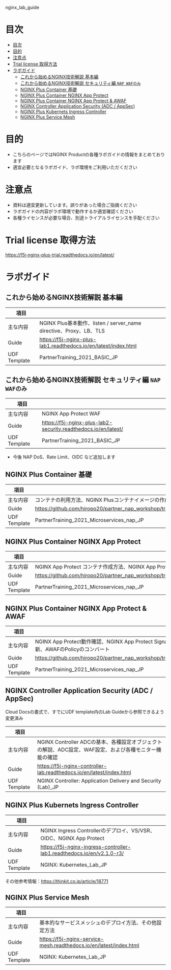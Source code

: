nginx_lab_guide
# 目次
- [目次](#目次)
- [目的](#目的)
- [注意点](#注意点)
- [Trial license 取得方法](#trial-license-取得方法)
- [ラボガイド](#ラボガイド)
  - [これから始めるNGINX技術解説 基本編](#これから始めるnginx技術解説-基本編)
  - [これから始めるNGINX技術解説 セキュリティ編 `NAP WAFのみ`](#これから始めるnginx技術解説-セキュリティ編-nap-wafのみ)
  - [NGINX Plus Container 基礎](#nginx-plus-container-基礎)
  - [NGINX Plus Container NGINX App Protect](#nginx-plus-container-nginx-app-protect)
  - [NGINX Plus Container NGINX App Protect & AWAF](#nginx-plus-container-nginx-app-protect--awaf)
  - [NGINX Controller Application Security (ADC / AppSec)](#nginx-controller-application-security-adc--appsec)
  - [NGINX Plus Kubernets Ingress Controller](#nginx-plus-kubernets-ingress-controller)
  - [NGINX Plus Service Mesh](#nginx-plus-service-mesh)

# 目的
- こちらのページではNGINX Productの各種ラボガイドの情報をまとめております
- 適宜必要となるラボガイド、ラボ環境をご利用いただください

# 注意点
- 資料は適宜更新しています。誤りがあった場合ご指摘ください
- ラボガイドの内容がラボ環境で動作するか適宜確認ください
- 各種ライセンスが必要な場合、別途トライアルライセンスを手配ください

# Trial license 取得方法
https://f5j-nginx-plus-trial.readthedocs.io/en/latest/

# ラボガイド

## これから始めるNGINX技術解説 基本編

|項目||
| - | - | 
|主な内容|NGINX Plus基本動作、listen / server_name directive、Proxy、LB、TLS|
|Guide| https://f5j-nginx-plus-lab1.readthedocs.io/en/latest/index.html |
|UDF Template| PartnerTraining_2021_BASIC_JP  |

## これから始めるNGINX技術解説 セキュリティ編 `NAP WAFのみ`

|項目||
| - | - | 
|主な内容|NGINX App Protect WAF |
|Guide| https://f5j-nginx-plus-lab2-security.readthedocs.io/en/latest/ |
|UDF Template| PartnerTraining_2021_BASIC_JP  |
- 今後 NAP DoS、Rate Limit、OIDC など追加します

## NGINX Plus Container 基礎
 
|項目||
| - | - | 
|主な内容|コンテナの利用方法、NGINX Plusコンテナイメージの作成方法|
|Guide| https://github.com/hiropo20/partner_nap_workshop/tree/main/no2 |
|UDF Template| PartnerTraining_2021_Microservices_nap_JP  |

## NGINX Plus Container NGINX App Protect
 
|項目||
| - | - | 
|主な内容|NGINX App Protect コンテナ作成方法、NGINX App Protect動作確認|
|Guide| https://github.com/hiropo20/partner_nap_workshop/tree/main/no3 |
|UDF Template| PartnerTraining_2021_Microservices_nap_JP  |

## NGINX Plus Container NGINX App Protect & AWAF
 
|項目||
| - | - | 
|主な内容|NGINX App Protect動作確認、NGINX App Protect Signatureの更新、AWAFのPolicyのコンバート|
|Guide| https://github.com/hiropo20/partner_nap_workshop/tree/main/no4 |
|UDF Template| PartnerTraining_2021_Microservices_nap_JP  |

## NGINX Controller Application Security (ADC / AppSec)

Cloud Docsの書式で、すでにUDF template内のLab Guideから参照できるよう変更済み

|項目||
| - | - | 
|主な内容|NGINX Controller ADCの基本、各種設定オブジェクトの解説、ADC設定、WAF設定、および各種モニター機能の確認|
|Guide| https://f5j-nginx-controller-lab.readthedocs.io/en/latest/index.html |
|UDF Template| NGINX Controller: Application Delivery and Security (Lab)_JP  |


## NGINX Plus Kubernets Ingress Controller 

|項目||
| - | - | 
|主な内容|NGINX Ingress Controllerのデプロイ、VS/VSR、OIDC、NGINX App Protect|
|Guide| https://f5j-nginx-ingress-controller-lab1.readthedocs.io/en/v2.1.0-r3/ |
|UDF Template| NGINX: Kubernetes_Lab_JP |

その他参考情報：https://thinkit.co.jp/article/18771

## NGINX Plus Service Mesh 

|項目||
| - | - | 
|主な内容|基本的なサービスメッシュのデプロイ方法、その他設定方法|
|Guide|https://f5j-nginx-service-mesh.readthedocs.io/en/latest/index.html|
|UDF Template| NGINX: Kubernetes_Lab_JP |
